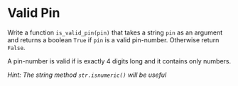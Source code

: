 # Valid Pin

Write a function `is_valid_pin(pin)` that takes a string `pin` as an argument and returns a boolean `True` if `pin` is a valid pin-number. Otherwise return `False`.

A pin-number is valid if is exactly 4 digits long and it contains only numbers. 

*Hint: The string method `str.isnumeric()` will be useful*

